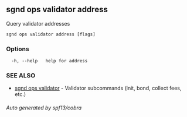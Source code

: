 ## sgnd ops validator address

Query validator addresses

```
sgnd ops validator address [flags]
```

### Options

```
  -h, --help   help for address
```

### SEE ALSO

* [sgnd ops validator](sgnd_ops_validator.md)	 - Validator subcommands (init, bond, collect fees, etc.)

###### Auto generated by spf13/cobra

